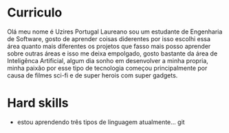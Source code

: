 # Curriculo
Olá meu nome é Uzires Portugal Laureano sou um estudante de Engenharia de Software, gosto de aprender coisas diderentes por isso escolhi essa área quanto mais diferentes os projetos que fasso mais posso aprender sobre outras áreas e isso me deixa empolgado, gosto bastante da área de Inteligênca Artificial, algum dia sonho em desenvolver a minha propria, minha paixão por esse tipo de tecnologia começou principalmente por causa de filmes sci-fi e de super herois com super gadgets.
 
 # Hard skills
* estou aprendendo três tipos de linguagem atualmente...
git